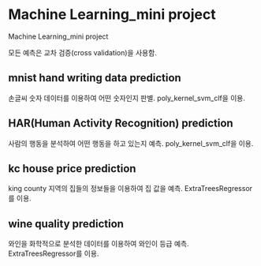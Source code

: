 # Machine Learning_mini project
Machine Learning_mini project 

모든 예측은 교차 검증(cross validation)을 사용함.

## mnist hand writing data prediction
손글씨 숫자 데이터를 이용하여 어떤 숫자인지 판별.
poly_kernel_svm_clf을 이용.

## HAR(Human Activity Recognition) prediction
사람의 행동을 분석하여 어떤 행동을 하고 있는지 예측.
poly_kernel_svm_clf을 이용.

## kc house price prediction
king county 지역의 집들의 정보들을 이용하여 집 값을 예측.
ExtraTreesRegressor를 이용.

## wine quality prediction
와인을 화학적으로 분석한 데이터를 이용하여 와인이 등급 예측.
ExtraTreesRegressor를 이용.
